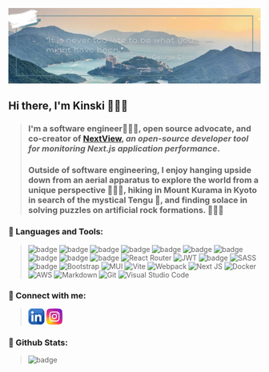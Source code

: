 ![banner](./assets/banner.png)

## Hi there, I'm Kinski 🙋🏻‍♀️

> ### I'm a software engineer👩🏻‍💻, open source advocate, and co-creator of [NextView](https://www.nextview.dev), *an open-source developer tool for monitoring Next.js application performance*.
>
> ### Outside of software engineering, I enjoy hanging upside down from an aerial apparatus to explore the world from a unique perspective 🤸🏻‍♀️, hiking in Mount Kurama in Kyoto in search of the mystical Tengu 👺, and finding solace in solving puzzles on artificial rock formations. 🧗🏻‍♀️

### 🔧 Languages and Tools:
>![badge](https://img.shields.io/badge/TypeScript-007ACC?style=for-the-badge&logo=typescript&logoColor=white)
>![badge](https://img.shields.io/badge/JavaScript-F7DF1E?style=for-the-badge&logo=javascript&logoColor=black)
>![badge](https://img.shields.io/badge/CSS3-1572B6?style=for-the-badge&logo=css3&logoColor=white)
>![badge](https://img.shields.io/badge/HTML5-E34F26?style=for-the-badge&logo=html5&logoColor=white)
>![badge](https://img.shields.io/badge/React-20232A?style=for-the-badge&logo=react&logoColor=61DAFB)
>![badge](https://img.shields.io/badge/Node.js-43853D?style=for-the-badge&logo=node.js&logoColor=white)
>![badge](https://img.shields.io/badge/Express.js-404D59?style=for-the-badge)
>![badge](https://img.shields.io/badge/PostgreSQL-316192?style=for-the-badge&logo=postgresql&logoColor=white)
>![badge](https://img.shields.io/badge/MongoDB-4EA94B?style=for-the-badge&logo=mongodb&logoColor=white)
>![badge](https://img.shields.io/badge/Redux-593D88?style=for-the-badge&logo=redux&logoColor=white)
>![React Router](https://img.shields.io/badge/React_Router-CA4245?style=for-the-badge&logo=react-router&logoColor=white)
>![JWT](https://img.shields.io/badge/JWT-black?style=for-the-badge&logo=JSON%20web%20tokens)
>![badge](https://img.shields.io/badge/Jest-323330?style=for-the-badge&logo=Jest&logoColor=white)
>![SASS](https://img.shields.io/badge/SASS-hotpink.svg?style=for-the-badge&logo=SASS&logoColor=white)
>![badge](https://img.shields.io/badge/Tailwind_CSS-38B2AC?style=for-the-badge&logo=tailwind-css&logoColor=white)
>![Bootstrap](https://img.shields.io/badge/bootstrap-%238511FA.svg?style=for-the-badge&logo=bootstrap&logoColor=white)
>![MUI](https://img.shields.io/badge/MUI-%230081CB.svg?style=for-the-badge&logo=mui&logoColor=white)
>![Vite](https://img.shields.io/badge/vite-%23646CFF.svg?style=for-the-badge&logo=vite&logoColor=white)
>![Webpack](https://img.shields.io/badge/webpack-%238DD6F9.svg?style=for-the-badge&logo=webpack&logoColor=black)
>![Next JS](https://img.shields.io/badge/Next-black?style=for-the-badge&logo=next.js&logoColor=white)
>![Docker](https://img.shields.io/badge/docker-%230db7ed.svg?style=for-the-badge&logo=docker&logoColor=white)
>![AWS](https://img.shields.io/badge/AWS-%23FF9900.svg?style=for-the-badge&logo=amazon-aws&logoColor=white)
>![Markdown](https://img.shields.io/badge/markdown-%23000000.svg?style=for-the-badge&logo=markdown&logoColor=white)
>![Git](https://img.shields.io/badge/git-%23F05033.svg?style=for-the-badge&logo=git&logoColor=white)
>![Visual Studio Code](https://img.shields.io/badge/Visual%20Studio%20Code-0078d7.svg?style=for-the-badge&logo=visual-studio-code&logoColor=white)

### 🤝 Connect with me:
>[![banner](./assets/linkedin.png)](https://www.linkedin.com/in/kinskiwu)
>[![banner](./assets/instagram.png)](https://www.instagram.com/the.aerialist.in.me)

### 🌟 Github Stats:
>![badge](https://img.shields.io/github/followers/kinskiwu.svg?style=social&label=Follow&maxAge=2592000)
